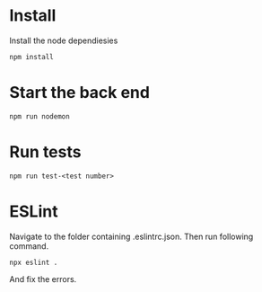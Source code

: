 # Install
Install the node dependiesies
```
npm install
```

# Start the back end
```
npm run nodemon
```

# Run tests
```
npm run test-<test number>
```

# ESLint
Navigate to the folder containing .eslintrc.json. Then run following command.
```
npx eslint .
```
And fix the errors.